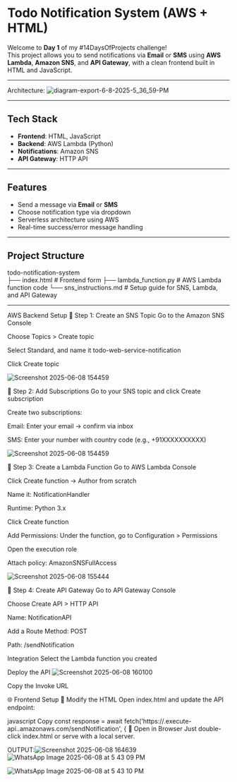 #  Todo Notification System (AWS + HTML)

Welcome to **Day 1** of my #14DaysOfProjects challenge!  
This project allows you to send notifications via **Email** or **SMS** using **AWS Lambda**, **Amazon SNS**, and **API Gateway**, with a clean frontend built in HTML and JavaScript.

---


Architecture:
![diagram-export-6-8-2025-5_36_59-PM](https://github.com/user-attachments/assets/8023feb9-6ea8-4364-9ee4-77251e47a410)


---

##  Tech Stack

- **Frontend**: HTML, JavaScript
- **Backend**: AWS Lambda (Python)
- **Notifications**: Amazon SNS
- **API Gateway**: HTTP API

---

##  Features

- Send a message via **Email** or **SMS**
- Choose notification type via dropdown
- Serverless architecture using AWS
- Real-time success/error message handling

---

##  Project Structure
 todo-notification-system\
├── index.html # Frontend form
├── lambda_function.py # AWS Lambda function code
└── sns_instructions.md # Setup guide for SNS, Lambda, and API Gateway


---
  
AWS Backend Setup
🔹 Step 1: Create an SNS Topic
Go to the Amazon SNS Console

Choose Topics > Create topic

Select Standard, and name it todo-web-service-notification

Click Create topic

![Screenshot 2025-06-08 154459](https://github.com/user-attachments/assets/e46d565d-d539-473a-9161-727edc6377a4)


🔹 Step 2: Add Subscriptions
Go to your SNS topic and click Create subscription

Create two subscriptions:

Email: Enter your email → confirm via inbox

SMS: Enter your number with country code (e.g., +91XXXXXXXXXX)

![Screenshot 2025-06-08 154459](https://github.com/user-attachments/assets/a7e08537-3a6f-45d0-ada9-f4f1d2ccdd5c)


🔹 Step 3: Create a Lambda Function
Go to AWS Lambda Console

Click Create function → Author from scratch

Name it: NotificationHandler

Runtime: Python 3.x

Click Create function

Add Permissions:
Under the function, go to Configuration > Permissions

Open the execution role

Attach policy: AmazonSNSFullAccess

![Screenshot 2025-06-08 155444](https://github.com/user-attachments/assets/514a9afc-0292-4e05-aac8-940a80140af5)

🔹 Step 4: Create API Gateway
Go to API Gateway Console

Choose Create API > HTTP API

Name: NotificationAPI

Add a Route
Method: POST

Path: /sendNotification

Integration
Select the Lambda function you created

Deploy the API
![Screenshot 2025-06-08 160100](https://github.com/user-attachments/assets/7dbe01f2-f42c-4517-8b93-198e1145d2b3)


Copy the Invoke URL

🌐 Frontend Setup
🔸 Modify the HTML
Open index.html and update the API endpoint:

javascript
Copy
const response = await fetch('https://<your-api-id>.execute-api.<region>.amazonaws.com/sendNotification', {
🔸 Open in Browser
Just double-click index.html or serve with a local server.

OUTPUT:![Screenshot 2025-06-08 164639](https://github.com/user-attachments/assets/11c09ec3-08ec-4bd4-b35b-51f5f1eda9c7)
![WhatsApp Image 2025-06-08 at 5 43 09 PM](https://github.com/user-attachments/assets/deb24fd4-a6e3-4959-bf7a-db9f44d3b733)

![WhatsApp Image 2025-06-08 at 5 43 10 PM](https://github.com/user-attachments/assets/1716bcbb-7a5f-483c-b9f2-9d4987e5786b)

